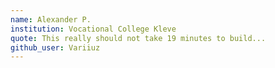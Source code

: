 ```yaml
---
name: Alexander P.
institution: Vocational College Kleve
quote: This really should not take 19 minutes to build...
github_user: Variiuz
---
```

